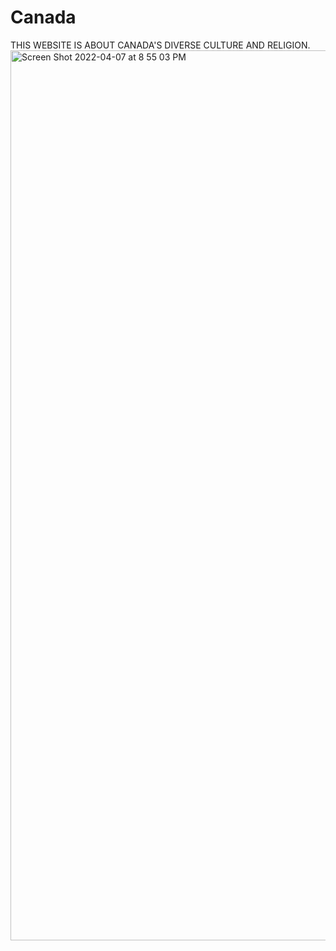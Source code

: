 # Canada 

THIS WEBSITE IS ABOUT CANADA'S DIVERSE CULTURE AND RELIGION.
<img width="1424" alt="Screen Shot 2022-04-07 at 8 55 03 PM" src="https://user-images.githubusercontent.com/91229860/162348281-29d5c085-57c9-4d2a-be06-a907176097a8.png">

